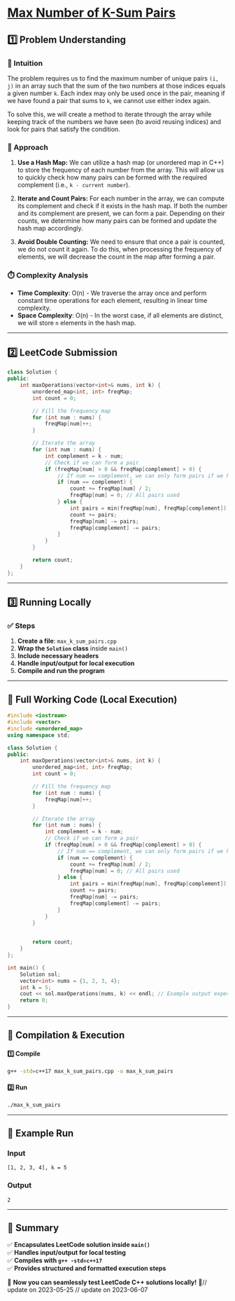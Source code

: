 # **[Max Number of K-Sum Pairs](https://leetcode.com/problems/max-number-of-k-sum-pairs/description/)**  

## **1️⃣ Problem Understanding**  
### **📌 Intuition**  
The problem requires us to find the maximum number of unique pairs `(i, j)` in an array such that the sum of the two numbers at those indices equals a given number `k`. Each index may only be used once in the pair, meaning if we have found a pair that sums to `k`, we cannot use either index again.

To solve this, we will create a method to iterate through the array while keeping track of the numbers we have seen (to avoid reusing indices) and look for pairs that satisfy the condition.  
 
### **🚀 Approach**  
1. **Use a Hash Map:** We can utilize a hash map (or unordered map in C++) to store the frequency of each number from the array. This will allow us to quickly check how many pairs can be formed with the required complement (i.e., `k - current number`).
   
2. **Iterate and Count Pairs:** For each number in the array, we can compute its complement and check if it exists in the hash map. If both the number and its complement are present, we can form a pair. Depending on their counts, we determine how many pairs can be formed and update the hash map accordingly.

3. **Avoid Double Counting:** We need to ensure that once a pair is counted, we do not count it again. To do this, when processing the frequency of elements, we will decrease the count in the map after forming a pair.

### **⏱️ Complexity Analysis**  
- **Time Complexity**: O(n) - We traverse the array once and perform constant time operations for each element, resulting in linear time complexity.  
- **Space Complexity**: O(n) - In the worst case, if all elements are distinct, we will store `n` elements in the hash map.

---  

## **2️⃣ LeetCode Submission**  
```cpp
class Solution {
public:
    int maxOperations(vector<int>& nums, int k) {
        unordered_map<int, int> freqMap;
        int count = 0;

        // Fill the frequency map
        for (int num : nums) {
            freqMap[num]++;
        }

        // Iterate the array
        for (int num : nums) {
            int complement = k - num;
            // Check if we can form a pair
            if (freqMap[num] > 0 && freqMap[complement] > 0) {
                // If num == complement, we can only form pairs if we have at least 2
                if (num == complement) {
                    count += freqMap[num] / 2;
                    freqMap[num] = 0; // All pairs used
                } else {
                    int pairs = min(freqMap[num], freqMap[complement]);
                    count += pairs;
                    freqMap[num] -= pairs;
                    freqMap[complement] -= pairs;
                }
            }
        }

        return count;
    }
};
```  

---  

## **3️⃣ Running Locally**  
### **✅ Steps**  
1. **Create a file**: `max_k_sum_pairs.cpp`  
2. **Wrap the `Solution` class** inside `main()`  
3. **Include necessary headers**  
4. **Handle input/output for local execution**  
5. **Compile and run the program**  

---  

## **📝 Full Working Code (Local Execution)**  
```cpp
#include <iostream>
#include <vector>
#include <unordered_map>
using namespace std;

class Solution {
public:
    int maxOperations(vector<int>& nums, int k) {
        unordered_map<int, int> freqMap;
        int count = 0;

        // Fill the frequency map
        for (int num : nums) {
            freqMap[num]++;
        }

        // Iterate the array
        for (int num : nums) {
            int complement = k - num;
            // Check if we can form a pair
            if (freqMap[num] > 0 && freqMap[complement] > 0) {
                // If num == complement, we can only form pairs if we have at least 2
                if (num == complement) {
                    count += freqMap[num] / 2;
                    freqMap[num] = 0; // All pairs used
                } else {
                    int pairs = min(freqMap[num], freqMap[complement]);
                    count += pairs;
                    freqMap[num] -= pairs;
                    freqMap[complement] -= pairs;
                }
            }
        }

        
        return count;
    }
};

int main() {
    Solution sol;
    vector<int> nums = {1, 2, 3, 4}; 
    int k = 5;
    cout << sol.maxOperations(nums, k) << endl; // Example output expected: 2
    return 0;
}
```  

---  

## **🔧 Compilation & Execution**  
#### **1️⃣ Compile**  
```bash
g++ -std=c++17 max_k_sum_pairs.cpp -o max_k_sum_pairs
```  

#### **2️⃣ Run**  
```bash
./max_k_sum_pairs
```  

---  

## **🎯 Example Run**  
### **Input**  
```
[1, 2, 3, 4], k = 5
```  
### **Output**  
```
2
```  

---  

## **📌 Summary**  
✅ **Encapsulates LeetCode solution inside `main()`**  
✅ **Handles input/output for local testing**  
✅ **Compiles with `g++ -std=c++17`**  
✅ **Provides structured and formatted execution steps**  

🚀 **Now you can seamlessly test LeetCode C++ solutions locally!** 🚀// update on 2023-05-25
// update on 2023-06-07
